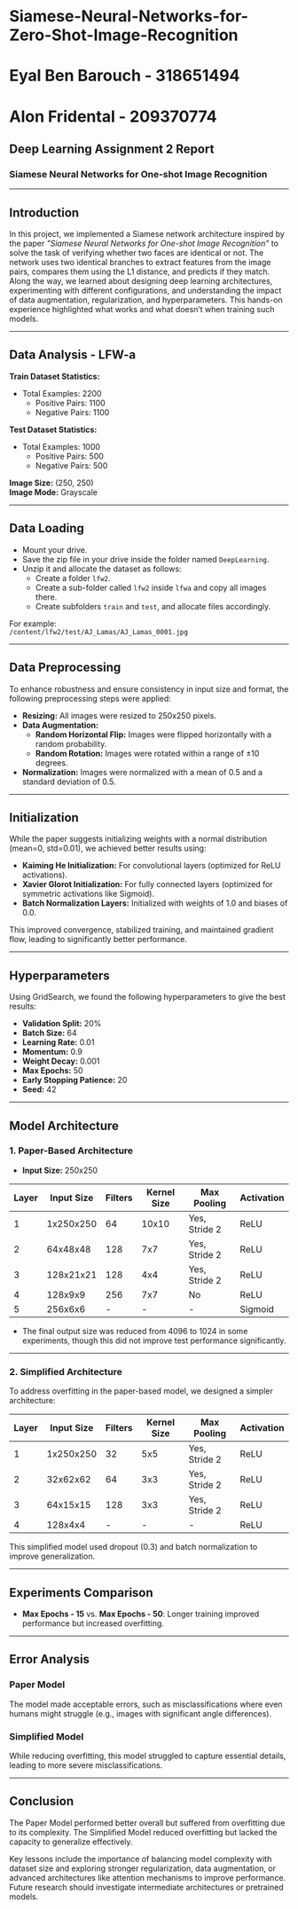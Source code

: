 # Siamese-Neural-Networks-for-Zero-Shot-Image-Recognition
# Eyal Ben Barouch - 318651494  
# Alon Fridental - 209370774  

## Deep Learning Assignment 2 Report  
### Siamese Neural Networks for One-shot Image Recognition  

---

## Introduction  
In this project, we implemented a Siamese network architecture inspired by the paper *"Siamese Neural Networks for One-shot Image Recognition"* to solve the task of verifying whether two faces are identical or not. The network uses two identical branches to extract features from the image pairs, compares them using the L1 distance, and predicts if they match. Along the way, we learned about designing deep learning architectures, experimenting with different configurations, and understanding the impact of data augmentation, regularization, and hyperparameters. This hands-on experience highlighted what works and what doesn’t when training such models.

---

## Data Analysis - LFW-a  
**Train Dataset Statistics:**  
- Total Examples: 2200  
  - Positive Pairs: 1100  
  - Negative Pairs: 1100  

**Test Dataset Statistics:**  
- Total Examples: 1000  
  - Positive Pairs: 500  
  - Negative Pairs: 500  

**Image Size:** (250, 250)  
**Image Mode:** Grayscale  

---

## Data Loading  
- Mount your drive.  
- Save the zip file in your drive inside the folder named `DeepLearning`.  
- Unzip it and allocate the dataset as follows:  
  - Create a folder `lfw2`.  
  - Create a sub-folder called `lfw2` inside `lfwa` and copy all images there.  
  - Create subfolders `train` and `test`, and allocate files accordingly.  

For example:  
`/content/lfw2/test/AJ_Lamas/AJ_Lamas_0001.jpg`

---

## Data Preprocessing  
To enhance robustness and ensure consistency in input size and format, the following preprocessing steps were applied:  

- **Resizing:** All images were resized to 250x250 pixels.  
- **Data Augmentation:**  
  - **Random Horizontal Flip:** Images were flipped horizontally with a random probability.  
  - **Random Rotation:** Images were rotated within a range of ±10 degrees.  
- **Normalization:** Images were normalized with a mean of 0.5 and a standard deviation of 0.5.

---

## Initialization  
While the paper suggests initializing weights with a normal distribution (mean=0, std=0.01), we achieved better results using:  
- **Kaiming He Initialization:** For convolutional layers (optimized for ReLU activations).  
- **Xavier Glorot Initialization:** For fully connected layers (optimized for symmetric activations like Sigmoid).  
- **Batch Normalization Layers:** Initialized with weights of 1.0 and biases of 0.0.  

This improved convergence, stabilized training, and maintained gradient flow, leading to significantly better performance.

---

## Hyperparameters  
Using GridSearch, we found the following hyperparameters to give the best results:  
- **Validation Split:** 20%  
- **Batch Size:** 64  
- **Learning Rate:** 0.01  
- **Momentum:** 0.9  
- **Weight Decay:** 0.001  
- **Max Epochs:** 50  
- **Early Stopping Patience:** 20  
- **Seed:** 42  

---

## Model Architecture  

### 1. Paper-Based Architecture  
- **Input Size:** 250x250  

| Layer | Input Size    | Filters | Kernel Size | Max Pooling | Activation |
|-------|---------------|---------|-------------|-------------|------------|
| 1     | 1x250x250     | 64      | 10x10       | Yes, Stride 2 | ReLU       |
| 2     | 64x48x48      | 128     | 7x7         | Yes, Stride 2 | ReLU       |
| 3     | 128x21x21     | 128     | 4x4         | Yes, Stride 2 | ReLU       |
| 4     | 128x9x9       | 256     | 7x7         | No            | ReLU       |
| 5     | 256x6x6       | -       | -           | -            | Sigmoid    |

- The final output size was reduced from 4096 to 1024 in some experiments, though this did not improve test performance significantly.

---

### 2. Simplified Architecture  
To address overfitting in the paper-based model, we designed a simpler architecture:  

| Layer | Input Size    | Filters | Kernel Size | Max Pooling | Activation |
|-------|---------------|---------|-------------|-------------|------------|
| 1     | 1x250x250     | 32      | 5x5         | Yes, Stride 2 | ReLU       |
| 2     | 32x62x62      | 64      | 3x3         | Yes, Stride 2 | ReLU       |
| 3     | 64x15x15      | 128     | 3x3         | Yes, Stride 2 | ReLU       |
| 4     | 128x4x4       | -       | -           | -            | ReLU       |

This simplified model used dropout (0.3) and batch normalization to improve generalization.

---

## Experiments Comparison  

- **Max Epochs - 15** vs. **Max Epochs - 50**: Longer training improved performance but increased overfitting.  

---

## Error Analysis  

### Paper Model  
The model made acceptable errors, such as misclassifications where even humans might struggle (e.g., images with significant angle differences).  

### Simplified Model  
While reducing overfitting, this model struggled to capture essential details, leading to more severe misclassifications.  

---

## Conclusion  
The Paper Model performed better overall but suffered from overfitting due to its complexity. The Simplified Model reduced overfitting but lacked the capacity to generalize effectively.  

Key lessons include the importance of balancing model complexity with dataset size and exploring stronger regularization, data augmentation, or advanced architectures like attention mechanisms to improve performance. Future research should investigate intermediate architectures or pretrained models.
